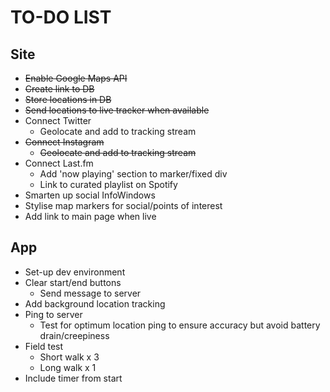 # TO-DO LIST

## Site
- ~~Enable Google Maps API~~
- ~~Create link to DB~~
- ~~Store locations in DB~~
- ~~Send locations to live tracker when available~~
- Connect Twitter
	- Geolocate and add to tracking stream
- ~~Connect Instagram~~
	- ~~Geolocate and add to tracking stream~~
- Connect Last.fm
	- Add 'now playing' section to marker/fixed div
	- Link to curated playlist on Spotify
- Smarten up social InfoWindows
- Stylise map markers for social/points of interest
- Add link to main page when live

## App
- Set-up dev environment
- Clear start/end buttons
	- Send message to server
- Add background location tracking
- Ping to server
	- Test for optimum location ping to ensure accuracy but avoid battery drain/creepiness
- Field test
	- Short walk x 3
	- Long walk x 1
- Include timer from start